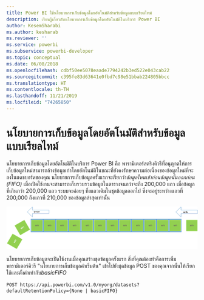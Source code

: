 ```yaml
---
title: Power BI ใช้นโยบายการเก็บข้อมูลโดยอัตโนมัติสำหรับข้อมูลแบบเรียลไทม์
description: เรียนรู้เกี่ยวกับนโยบายการเก็บข้อมูลโดยอัตโนมัติในบริการ Power BI
author: KesemSharabi
ms.author: kesharab
ms.reviewer: ''
ms.service: powerbi
ms.subservice: powerbi-developer
ms.topic: conceptual
ms.date: 06/08/2018
ms.openlocfilehash: cdbf50ee5078eaade7794242b3ed522e043cab22
ms.sourcegitcommit: c395fe83d63641e0fbd7c98e51bbab224805bbcc
ms.translationtype: HT
ms.contentlocale: th-TH
ms.lasthandoff: 11/21/2019
ms.locfileid: "74265850"
---
```

# <a name="automatic-retention-policy-for-real-time-data"></a>นโยบายการเก็บข้อมูลโดยอัตโนมัติสำหรับข้อมูลแบบเรียลไทม์

นโยบายการเก็บข้อมูลโดยอัตโนมัติในบริการ Power BI คือ พารามิเตอร์สตริงคิวรีที่อนุญาตให้การเก็บข้อมูลใหม่สามารถล้างข้อมูลเก่าโดยอัตโนมัติในขณะที่ยังคงรักษาความต่อเนื่องของข้อมูลใหม่ที่จะลงในแดชบอร์ดของคุณ นโยบายการเก็บข้อมูลครั้งแรกจะเรียกว่า*ข้อมูลไหนเข้าก่อนข้อมูลนั้นออกก่อน (FIFO)* เมื่อเปิดใช้งานจะสามารถเก็บรวบรวมข้อมูลในตารางจนกว่าจะถึง 200,000 แถว เมื่อข้อมูลที่เกินกว่า 200,000 แถว ระบบจะค่อยๆ ทิ้งแถวเดิมในชุดข้อมูลออกไป ซึ่งจะอยู่ระหว่างแถวที่ 200,000 ถึงแถวที่ 210,000 ของข้อมูลล่าสุดเท่านั้น  
  
<center>

![นโยบายการเก็บข้อมูล](media/api-Automatic-retention-policy-for-real-time-data/retention-policy.png) 

</center>

นโยบายการเก็บข้อมูลจะเปิดใช้งานเมื่อคุณสร้างชุดข้อมูลครั้งแรก สิ่งที่คุณต้องทำคือการเพิ่มพารามิเตอร์คิวรี "นโยบายการเก็บข้อมูลค่าเริ่มต้น" เข้าไปยังชุดข้อมูล POST ของคุณจากนั้นให้เรียกใช้และตั้งค่าเท่ากับ*basicFIFO*  
  
    POST https://api.powerbi.com/v1.0/myorg/datasets?defaultRetentionPolicy={None | basicFIFO}